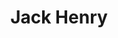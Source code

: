 ---
facebook: https://facebook.com/JackHenryAssociates
linkedin: https://linkedin.com/company/6970
logohandle: jackhenry
sort: jackhenry
title: Jack Henry
twitter: https://x.com/JackHenryAssoc
website: https://www.jackhenry.com/
---